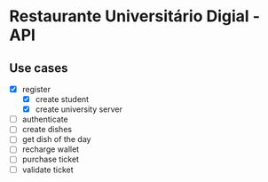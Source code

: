 # Restaurante Universitário Digial - API

## Use cases

- [x] register
  - [x] create student
  - [x] create university server
- [ ] authenticate
- [ ] create dishes
- [ ] get dish of the day
- [ ] recharge wallet
- [ ] purchase ticket
- [ ] validate ticket
